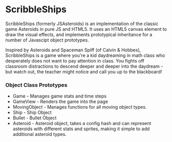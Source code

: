 # ScribbleShips

  ScribbleShips (formerly JSAsteroids) is an implementation of the classic game Asteroids in pure JS and HTML5. It uses an HTML5 canvas element to draw the visual effects, and implements prototypical inheritance for a number of Javascipt object prototypes.

  Inspired by Asteroids and Spaceman Spiff (of Calvin & Hobbes), ScribbleShips is a game where you're a kid daydreaming in math class who desperately does not want to pay attention in class. You fights off classroom distractions to descend deeper and deeper into the daydream - but watch out, the teacher might notice and call you up to the blackboard!

### Object Class Prototypes
  - Game - Manages game stats and time steps
  - GameView - Renders the game into the page
  - MovingObject - Manages functions for all moving object types.
  - Ship - Ship Object
  - Bullet - Bullet Object
  - Asteroid - Asteroid object, takes a config hash and can represent asteroids with different stats and sprites, making it simple to add additional asteroid types.
